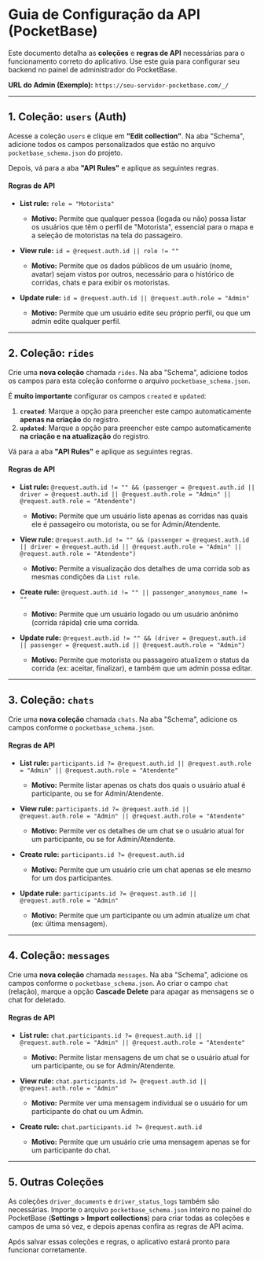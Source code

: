# Guia de Configuração da API (PocketBase)

Este documento detalha as **coleções** e **regras de API** necessárias para o funcionamento correto do aplicativo. Use este guia para configurar seu backend no painel de administrador do PocketBase.

**URL do Admin (Exemplo):** `https://seu-servidor-pocketbase.com/_/`

---

## 1. Coleção: `users` (Auth)

Acesse a coleção `users` e clique em **"Edit collection"**. Na aba "Schema", adicione todos os campos personalizados que estão no arquivo `pocketbase_schema.json` do projeto.

Depois, vá para a aba **"API Rules"** e aplique as seguintes regras.

#### **Regras de API**

*   **List rule:** `role = "Motorista"`
    *   **Motivo:** Permite que qualquer pessoa (logada ou não) possa listar os usuários que têm o perfil de "Motorista", essencial para o mapa e a seleção de motoristas na tela do passageiro.

*   **View rule:** `id = @request.auth.id || role != ""`
    *   **Motivo:** Permite que os dados públicos de um usuário (nome, avatar) sejam vistos por outros, necessário para o histórico de corridas, chats e para exibir os motoristas.

*   **Update rule:** `id = @request.auth.id || @request.auth.role = "Admin"`
    *   **Motivo:** Permite que um usuário edite seu próprio perfil, ou que um admin edite qualquer perfil.

---

## 2. Coleção: `rides`

Crie uma **nova coleção** chamada `rides`. Na aba "Schema", adicione todos os campos para esta coleção conforme o arquivo `pocketbase_schema.json`.

É **muito importante** configurar os campos `created` e `updated`:
1.  **`created`**: Marque a opção para preencher este campo automaticamente **apenas na criação** do registro.
2.  **`updated`**: Marque a opção para preencher este campo automaticamente **na criação e na atualização** do registro.

Vá para a aba **"API Rules"** e aplique as seguintes regras.

#### **Regras de API**

*   **List rule:** `@request.auth.id != "" && (passenger = @request.auth.id || driver = @request.auth.id || @request.auth.role = "Admin" || @request.auth.role = "Atendente")`
    *   **Motivo:** Permite que um usuário liste apenas as corridas nas quais ele é passageiro ou motorista, ou se for Admin/Atendente.

*   **View rule:** `@request.auth.id != "" && (passenger = @request.auth.id || driver = @request.auth.id || @request.auth.role = "Admin" || @request.auth.role = "Atendente")`
    *   **Motivo:** Permite a visualização dos detalhes de uma corrida sob as mesmas condições da `List rule`.

*   **Create rule:** `@request.auth.id != "" || passenger_anonymous_name != ""`
    *   **Motivo:** Permite que um usuário logado ou um usuário anônimo (corrida rápida) crie uma corrida.

*   **Update rule:** `@request.auth.id != "" && (driver = @request.auth.id || passenger = @request.auth.id || @request.auth.role = "Admin")`
    *   **Motivo:** Permite que motorista ou passageiro atualizem o status da corrida (ex: aceitar, finalizar), e também que um admin possa editar.

---

## 3. Coleção: `chats`

Crie uma **nova coleção** chamada `chats`. Na aba "Schema", adicione os campos conforme o `pocketbase_schema.json`.

#### **Regras de API**
*   **List rule:** `participants.id ?= @request.auth.id || @request.auth.role = "Admin" || @request.auth.role = "Atendente"`
    *   **Motivo:** Permite listar apenas os chats dos quais o usuário atual é participante, ou se for Admin/Atendente.

*   **View rule:** `participants.id ?= @request.auth.id || @request.auth.role = "Admin" || @request.auth.role = "Atendente"`
    *   **Motivo:** Permite ver os detalhes de um chat se o usuário atual for um participante, ou se for Admin/Atendente.

*   **Create rule:** `participants.id ?= @request.auth.id`
    *   **Motivo:** Permite que um usuário crie um chat apenas se ele mesmo for um dos participantes.

*   **Update rule:** `participants.id ?= @request.auth.id || @request.auth.role = "Admin"`
    *   **Motivo:** Permite que um participante ou um admin atualize um chat (ex: última mensagem).

---

## 4. Coleção: `messages`

Crie uma **nova coleção** chamada `messages`. Na aba "Schema", adicione os campos conforme o `pocketbase_schema.json`. Ao criar o campo `chat` (relação), marque a opção **Cascade Delete** para apagar as mensagens se o chat for deletado.

#### **Regras de API**
*   **List rule:** `chat.participants.id ?= @request.auth.id || @request.auth.role = "Admin" || @request.auth.role = "Atendente"`
    *   **Motivo:** Permite listar mensagens de um chat se o usuário atual for um participante, ou se for Admin/Atendente.

*   **View rule:** `chat.participants.id ?= @request.auth.id || @request.auth.role = "Admin"`
    *   **Motivo:** Permite ver uma mensagem individual se o usuário for um participante do chat ou um Admin.

*   **Create rule:** `chat.participants.id ?= @request.auth.id`
    *   **Motivo:** Permite que um usuário crie uma mensagem apenas se for um participante do chat.

---

## 5. Outras Coleções

As coleções `driver_documents` e `driver_status_logs` também são necessárias. Importe o arquivo `pocketbase_schema.json` inteiro no painel do PocketBase (**Settings > Import collections**) para criar todas as coleções e campos de uma só vez, e depois apenas confira as regras de API acima.

Após salvar essas coleções e regras, o aplicativo estará pronto para funcionar corretamente.
